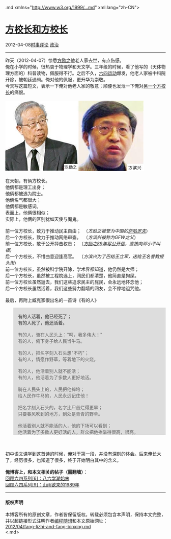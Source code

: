 <!DOCTYPE.md>
.md xmlns="http://www.w3.org/1999/...md" xml:lang="zh-CN">
<head>
<meta http-equiv="Content-Type" content="text.md; charset=utf-8" />
<meta name="generator" content="Python script by program.think@gmail.com" />
<meta name="provider" content="program-think.blogspot.com" />
<link type="text/css" rel="stylesheet" href="../../css/program-think.css" />
<title>方校长和方校长 - 编程随想的博客</title>
</head>
<body>
<div id="main" style="width:100%;">
<h1><a href="../../index.md" title="回到首页">方校长和方校长</a></h1>
<div class="post-info"><span class="date-header">2012-04-08</span><a href="../../tags/E697B6E4BA8BE8AF84E8AEBA.md" class="tag">时事评论</a> <a href="../../tags/E694BFE6B2BB.md" class="tag">政治</a> </div>
<hr>
<div class="post">
昨天（2012-04-07）惊悉<a href="https://zh.wikipedia.org/wiki/%E6%96%B9%E5%8A%B1%E4%B9%8B" target="_blank" rel="nofollow">方励之</a>他老人家去世，有点伤感。<br />俺在小学的时候，很热衷于物理学和天文学。三年级的时候，看了他写的（天体物理方面的）科普读物，佩服得不行。之后不久，<a href="../../2011/06/june-fourth-incident-0.md">六四运动</a>爆发，他老人家被中科院开除，被朝廷通缉。俺对他的佩服，更升华为崇敬。<br />今天写这篇短文，表示一下俺对他老人家的敬意；顺便也发泄一下俺对<a href="https://zh.wikipedia.org/wiki/%E6%96%B9%E6%BB%A8%E5%85%B4" target="_blank" rel="nofollow">另一个方校长</a>的痛恨。<a name='more'></a><!--program-think--><br /><br /><img src="../../images/2012/04/drRBtsjMToQ9UoKKlO0qf3nGQqNZvQZ7AXoTxVDnTy3mJbAQTyjwi-z7gRvHRMBmAU2JwziEIC5k8o9H_8oCTD-UwwikYreOQScQ9xQXypvc4VLb" alt="不见图 请翻墙"><br /><br />在天朝，有俩方校长。<br />他俩都是理工出身；<br />他俩都被选为院士。<br />他俩名气都很大；<br />他俩都是敏感词。<br />表面上，他俩很相似；<br />实际上，他俩的区别犹如天使与魔鬼。<br /><br />前一位方校长，致力于推动民主自由；  （<i>方励之被誉为中国的<a href="https://zh.wikipedia.org/wiki/%E5%AE%89%E5%BE%B7%E7%83%88%C2%B7%E5%BE%B7%E7%B1%B3%E7%89%B9%E9%87%8C%E8%80%B6%E7%BB%B4%E5%A5%87%C2%B7%E8%90%A8%E5%93%88%E7%BD%97%E5%A4%AB" target="_blank" rel="nofollow">萨哈罗夫</a></i>）<br />后一个方校长，致力于推动网络审查。  （<i>方滨兴被称为GFW之父</i>）<br />前一位方校长，敢于公开抨击权贵；  （<i><a href="../../2011/11/june-fourth-incident-9.md">方励之89年写公开信</a>，直接向邓小平叫板</i>）<br />后一个方校长，不惜曲意迎逢高官。  （<i>方滨兴为了巴结王立军，送给王名誉教授头衔</i>）<br />前一位方校长，虽然被科学院开除，学术界都知道，他仍然是大师；<br />后一个方校长，虽然被工程院选上，网民们都清楚，他简直是狗屎。<br />前一位方校长虽然逝去，我们这些追求民主的屁民，会永远地怀念他；<br />后一个方校长虽然活着，我们这些努力翻墙的网友，会不停地诅咒他。<br /><br />最后，再附上臧克家很出名的一首诗《有的人》<br /><blockquote style="background-color:#DDD;"><br /><b>有的人活着，他已经死了；<br />有的人死了，他还活着。</b><br /><br />有的人，骑在人民头上："呵，我多伟大！"<br />有的人，俯下身子给人民当牛马。<br /><br />有的人，把名字刻入石头想"不朽"；<br />有的人，情愿作野草，等着地下的火烧。<br /><br />有的人，他活着别人就不能活；<br />有的人，他活着为了多数人更好地活。<br /><br />骑在人民头上的，人民把他摔垮；<br />给人民作牛马的，人民永远记住他！<br /><br />把名字刻入石头的，名字比尸首烂得更早；<br />只要春风吹到的地方，到处是青青的野草。<br /><br />他活着别人就不能活的人，他的下场可以看到；<br />他活着为了多数人更好活的人，群众把他抬举得很高，很高。</blockquote><br /><br />初中语文课学到这首诗的时候，俺对于第一段，并没有深刻的体会。后来俺长大了，经历很多，也知道了很多，终于开始明白其中的含义。<br /><br /><b>俺博客上，和本文相关的帖子（需翻墙）</b>：<br /><a href="../../2011/09/june-fourth-incident-6.md">回顾六四系列[6]：八六学潮始末</a><br /><a href="../../2011/11/june-fourth-incident-9.md">回顾六四系列[9]：山雨欲来的1989年</a><div class="blogger-post-footer">
</div>
<hr>
<div class="copyright">
<h4>版权声明</h4>
本博客所有的原创文章，作者皆保留版权。转载必须包含本声明，保持本文完整，并以超链接形式注明作者<a href="mailto:program.think@gmail.com">编程随想</a>和本文原始网址：<br>
<a href="2012/04/fang-lizhi-and-fang-binxing.md">2012/04/fang-lizhi-and-fang-binxing.md</a>
</div>
</div>
</body>
<.md>
